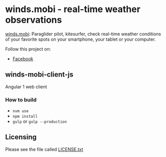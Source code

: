 winds.mobi - real-time weather observations
===========================================

[winds.mobi](http://winds.mobi): Paraglider pilot, kitesurfer, check real-time weather conditions of your favorite spots
on your smartphone, your tablet or your computer.

Follow this project on:
- [Facebook](https://www.facebook.com/WindsMobi/)

winds-mobi-client-js
--------------------

Angular 1 web client

### How to build

- `nvm use`
- `npm install`
- `gulp` or `gulp --production`

Licensing
---------

Please see the file called [LICENSE.txt](https://github.com/winds-mobi/winds-mobi-client-js/blob/master/LICENSE.txt)

